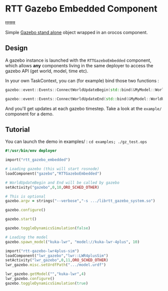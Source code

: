 # RTT Gazebo Embedded Component

ttttttt

Simple [Gazebo stand alone](https://bitbucket.org/osrf/gazebo/src/d3b06088be22a15a25025a952414bffb8ff6aa2b/examples/stand_alone/custom_main/?at=default) object wrapped in an orocos component.

## Design

A gazebo instance is launched with the ```RTTGazeboEmbedded``` component, which allows **any** components living in the same deployer to access the gazebo API (get world, model, time etc).

In your own TaskContext, you can (for example) bind those two functions :

```cpp
gazebo::event::Events::ConnectWorldUpdateBegin(std::bind(&MyModel::WorldUpdateBegin,this));

gazebo::event::Events::ConnectWorldUpdateEnd(std::bind(&MyModel::WorldUpdateEnd,this));
```

And you'll get updates at each gazebo timestep. Take a look at the ```example/``` component for a demo.

## Tutorial

You can launch the demo in examples/ : ```cd examples; ./gz_test.ops```

```ruby
#!/usr/bin/env deployer

import("rtt_gazebo_embedded")

# Loading gazebo (this will start rosnode)
loadComponent("gazebo","RTTGazeboEmbedded")

# WorldUpdateBegin and End will be called by gazebo
setActivity("gazebo",0,10,ORO_SCHED_OTHER)

# This is optional
gazebo.argv = strings("--verbose","-s .../librtt_gazebo_system.so")

gazebo.configure()

gazebo.start()

gazebo.toggleDynamicsSimulation(false)

# Loading the model
gazebo.spawn_model("kuka-lwr", "model://kuka-lwr-4plus", 10)

import("rtt-gazebo-lwr4plus-sim")
loadComponent("lwr_gazebo","lwr::LWR4plusSim")
setActivity("lwr_gazebo",0,11,ORO_SCHED_OTHER)
lwr_gazebo.misc.setUrdfPath(".../model.urdf")

lwr_gazebo.getModel("","kuka-lwr",4)
lwr_gazebo.configure()
gazebo.toggleDynamicsSimulation(true)

```

